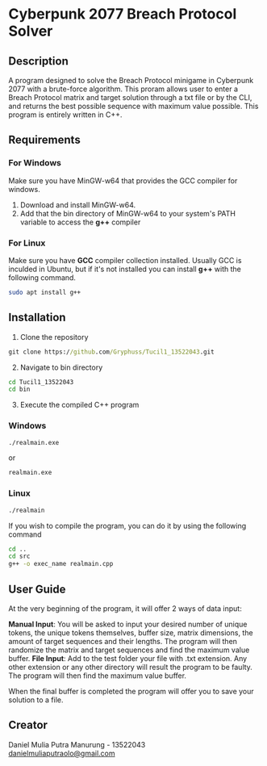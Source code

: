 # Cyberpunk 2077 Breach Protocol Solver

## Description

A program designed to solve the Breach Protocol minigame in Cyberpunk 2077 with a brute-force algorithm. This proram allows user to enter a Breach Protocol matrix and target solution through a txt file or by the CLI, and returns the best possible sequence with maximum value possible. This program is entirely written in C++.

## Requirements

### For Windows

Make sure you have MinGW-w64 that provides the GCC compiler for windows.

1. Download and install MinGW-w64.
2. Add that the bin directory of MinGW-w64 to your system's PATH variable to access the **g++** compiler

### For Linux

Make sure you have **GCC** compiler collection installed. Usually GCC is inculded in Ubuntu, but if it's not installed you can install **g++** with the following command.

```bash
sudo apt install g++
```

## Installation

1. Clone the repository

```cmd
git clone https://github.com/Gryphuss/Tucil1_13522043.git
```

2. Navigate to bin directory

```cmd
cd Tucil1_13522043
cd bin
```

3. Execute the compiled C++ program

### Windows

```cmd
./realmain.exe
```

or

```cmd
realmain.exe
```

### Linux

```cmd
./realmain
```

If you wish to compile the program, you can do it by using the following command

```cmd
cd ..
cd src
g++ -o exec_name realmain.cpp
```

## User Guide

At the very beginning of the program, it will offer 2 ways of data input:

**Manual Input**: You will be asked to input your desired number of unique tokens, the unique tokens themselves, buffer size, matrix dimensions, the amount of target sequences and their lengths. The program will then randomize the matrix and target sequences and find the maximum value buffer.
**File Input**: Add to the test folder your file with .txt extension. Any other extension or any other directory will result the program to be faulty. The program will then find the maximum value buffer.

When the final buffer is completed the program will offer you to save your solution to a file.

## Creator

Daniel Mulia Putra Manurung - 13522043  
danielmuliaputraolo@gmail.com
